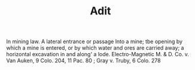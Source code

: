 ---
title: Adit
permalink: "/definitions/adit.html"
body: In mining law. A lateral entrance or passage lnto a mine; tbe opening by which
  a mine is entered, or by which water and ores are carried away; a horizontal excavation
  in and along' a lode. Electro-Magnetic M. & D. Co. v. Van Auken, 9 Colo. 204, 11
  Pac. 80 ; Gray v. Truby, 6 Colo. 278
published_at: '2018-07-07'
layout: post
---